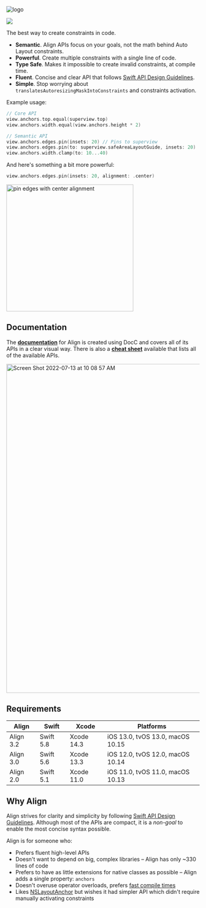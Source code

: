![logo](https://user-images.githubusercontent.com/1567433/178810472-8b5f687e-ed7f-491c-99ed-e86e563462ef.png)

<p align="left">
<img src="https://img.shields.io/badge/platforms-iOS%2C%20tvOS%2C%20macOS-lightgrey.svg?colorA=28a745">
</p>

The best way to create constraints in code.

- **Semantic**. Align APIs focus on your goals, not the math behind Auto Layout constraints.  
- **Powerful**. Create multiple constraints with a single line of code.  
- **Type Safe**. Makes it impossible to create invalid constraints, at compile time.  
- **Fluent**. Concise and clear API that follows [Swift API Design Guidelines](https://swift.org/documentation/api-design-guidelines/).  
- **Simple**. Stop worrying about `translatesAutoresizingMaskIntoConstraints` and constraints activation.  

Example usage:

```swift
// Core API
view.anchors.top.equal(superview.top)
view.anchors.width.equal(view.anchors.height * 2)

// Semantic API
view.anchors.edges.pin(insets: 20) // Pins to superview
view.anchors.edges.pin(to: superview.safeAreaLayoutGuide, insets: 20)
view.anchors.width.clamp(to: 10...40)
```

And here's something a bit more powerful:

```swift
view.anchors.edges.pin(insets: 20, alignment: .center)
```

<img src="https://user-images.githubusercontent.com/1567433/84931836-5cb7e400-b0a1-11ea-8342-ce76b151fcad.png" alt="pin edges with center alignment" width="331px"/>

## Documentation

The [**documentation**](https://kean-docs.github.io/align/documentation/align/) for Align is created using DocC and covers all of its APIs in a clear visual way. There is also a [**cheat sheet**](https://github.com/kean/Align/blob/master/Sources/Align.docc/Resources/align-cheat-sheet.pdf) available that lists all of the available APIs.

<a href="https://kean-docs.github.io/align/documentation/align/">
<img alt="Screen Shot 2022-07-13 at 10 08 57 AM" src="https://user-images.githubusercontent.com/1567433/178755429-9420d25e-dad1-4e61-9a22-04139c5746e6.png"  width="858px">
</a>

## Requirements

| Align          | Swift       | Xcode             | Platforms                        |
|----------------|-------------|-------------------|----------------------------------|
| Align 3.2      | Swift 5.8   | Xcode 14.3        | iOS 13.0, tvOS 13.0, macOS 10.15 |
| Align 3.0      | Swift 5.6   | Xcode 13.3        | iOS 12.0, tvOS 12.0, macOS 10.14 |
| Align 2.0      | Swift 5.1   | Xcode 11.0        | iOS 11.0, tvOS 11.0, macOS 10.13 | 

## Why Align

Align strives for clarity and simplicity by following [Swift API Design Guidelines](https://swift.org/documentation/api-design-guidelines/). Although most of the APIs are compact, it is a *non-goal* to enable the most concise syntax possible.

Align is for someone who:

- Prefers fluent high-level APIs
- Doesn't want to depend on big, complex libraries – Align has only ~330 lines of code
- Prefers to have as little extensions for native classes as possible – Align adds a single property: `anchors` 
- Doesn't overuse operator overloads, prefers [fast compile times](https://github.com/robb/Cartography/issues/215)
- Likes [NSLayoutAnchor](https://developer.apple.com/library/ios/documentation/AppKit/Reference/NSLayoutAnchor_ClassReference/index.html) but wishes it had simpler API which didn't require manually activating constraints
